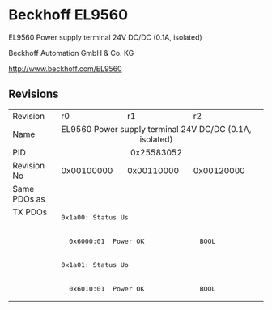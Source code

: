 # Beckhoff EL9560

EL9560 Power supply terminal 24V DC/DC (0.1A, isolated)

Beckhoff Automation GmbH & Co. KG

http://www.beckhoff.com/EL9560

## Revisions
<table>
<tr >
<td>Revision</td>
<td><div class="foo">r0</div></td>
<td><div class="foo">r1</div></td>
<td><div class="foo">r2</div></td>
</tr>
<tr >
<td>Name</td>
<td colspan=3 align="center"><div class="foo">EL9560 Power supply terminal 24V DC/DC (0.1A, isolated)</div></td>
</tr>
<tr >
<td>PID</td>
<td colspan=3 align="center"><div class="foo">0x25583052</div></td>
</tr>
<tr >
<td>Revision No</td>
<td>0x00100000</td>
<td>0x00110000</td>
<td>0x00120000</td>
</tr>
<tr >
<td>Same PDOs as</td>
<td colspan=3 align="center"></td>
</tr>
<tr class="txpdo pdosection">
<td rowspan=4 valign=top>TX PDOs</td>
<td colspan=3 align="left"><pre>0x1a00: Status Us</pre></td>
<td></td>
</tr>
<tr class="txpdo">
<td colspan=3 align="left"><pre>  0x6000:01  Power OK              BOOL</pre></td>
</tr>
<tr class="txpdo pdosection">
<td colspan=3 align="left"><pre>0x1a01: Status Uo</pre></td>
</tr>
<tr class="txpdo">
<td colspan=3 align="left"><pre>  0x6010:01  Power OK              BOOL</pre></td>
</tr>
</table>
